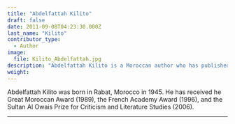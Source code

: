 ```yaml
---
title: "Abdelfattah Kilito"
draft: false
date: 2011-09-08T04:23:30.000Z
last_name: "Kilito"
contributor_type:
  - Author
image:
  file: Kilito_Abdelfattah.jpg
description: "Abdelfattah Kilito is a Moroccan author who has published several books in Arabic and French."
weight:
---
```


Abdelfattah Kilito was born in Rabat, Morocco in 1945. He has received he Great Moroccan Award (1989), the French Academy Award (1996), and the Sultan Al Owais Prize for Criticism and Literature Studies (2006).

---
